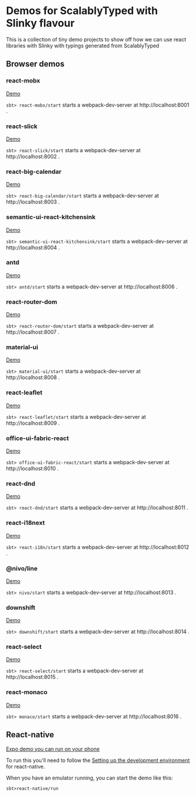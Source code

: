 # Demos for ScalablyTyped with Slinky flavour

This is a collection of tiny demo projects to show off how we can use react libraries with Slinky with typings generated from ScalablyTyped

## Browser demos 

### react-mobx 
[Demo](https://scalablytyped.github.io/SlinkyDemos/react-mobx/)

`sbt> react-mobx/start` starts a webpack-dev-server at http://localhost:8001 .
  
### react-slick 
[Demo](https://scalablytyped.github.io/SlinkyDemos/react-slick/)

`sbt> react-slick/start` starts a webpack-dev-server at http://localhost:8002 .

  
### react-big-calendar 
[Demo](https://scalablytyped.github.io/SlinkyDemos/react-big-calendar/)

`sbt> react-big-calendar/start` starts a webpack-dev-server at http://localhost:8003 .

  
### semantic-ui-react-kitchensink 
[Demo](https://scalablytyped.github.io/SlinkyDemos/semantic-ui-react-kitchensink/)

`sbt> semantic-ui-react-kitchensink/start` starts a webpack-dev-server at http://localhost:8004 .

  
### antd 
[Demo](https://scalablytyped.github.io/SlinkyDemos/antd/)

`sbt> antd/start` starts a webpack-dev-server at http://localhost:8006 .

  
### react-router-dom 
[Demo](https://scalablytyped.github.io/SlinkyDemos/react-router-dom/)

`sbt> react-router-dom/start` starts a webpack-dev-server at http://localhost:8007 .

  
### material-ui 
[Demo](https://scalablytyped.github.io/SlinkyDemos/material-ui/)

`sbt> material-ui/start` starts a webpack-dev-server at http://localhost:8008 .

  
### react-leaflet 
[Demo](https://scalablytyped.github.io/SlinkyDemos/react-leaflet/)

`sbt> react-leaflet/start` starts a webpack-dev-server at http://localhost:8009 .

  
### office-ui-fabric-react 
[Demo](https://scalablytyped.github.io/SlinkyDemos/office-ui-fabric-react/)

`sbt> office-ui-fabric-react/start` starts a webpack-dev-server at http://localhost:8010 .

  
### react-dnd 
[Demo](https://scalablytyped.github.io/SlinkyDemos/react-dnd/)

`sbt> react-dnd/start` starts a webpack-dev-server at http://localhost:8011 .

### react-i18next 
[Demo](https://scalablytyped.github.io/SlinkyDemos/react-i18n/)

`sbt> react-i18n/start` starts a webpack-dev-server at http://localhost:8012 .

### @nivo/line 
[Demo](https://scalablytyped.github.io/SlinkyDemos/nivo/)

`sbt> nivo/start` starts a webpack-dev-server at http://localhost:8013 .

### downshift 
[Demo](https://scalablytyped.github.io/SlinkyDemos/downshift/)

`sbt> downshift/start` starts a webpack-dev-server at http://localhost:8014 .

### react-select 
[Demo](https://scalablytyped.github.io/SlinkyDemos/react-select/)

`sbt> react-select/start` starts a webpack-dev-server at http://localhost:8015 .

### react-monaco 
[Demo](https://scalablytyped.github.io/SlinkyDemos/monaco/)

`sbt> monaco/start` starts a webpack-dev-server at http://localhost:8016 .

## React-native 
[Expo demo you can run on your phone](https://expo.io/@scalablytyped/projects/react-native)

To run this you'll need to follow the 
[Setting up the development environment](https://reactnative.dev/docs/environment-setup) 
for react-native. 

When you have an emulator running, you can start the demo like this:

```
sbt>react-native/run
``` 

